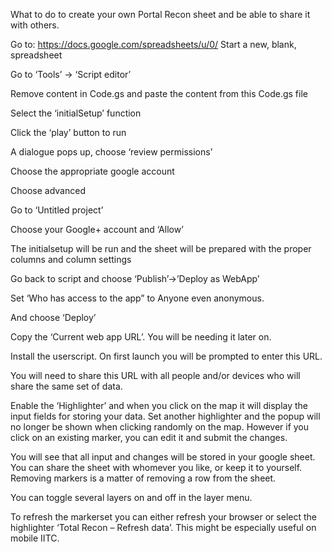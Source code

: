 What to do to create your own Portal Recon sheet and be able to share it with others.

Go to: https://docs.google.com/spreadsheets/u/0/
Start a new, blank, spreadsheet

Go to ‘Tools’ -> ‘Script editor’

Remove content in Code.gs and paste the content from this Code.gs file

Select the ‘initialSetup’ function

Click the ‘play’ button to run

A dialogue pops up, choose ‘review permissions’

Choose the appropriate google account

Choose advanced

Go to ‘Untitled project’

Choose your Google+ account and ‘Allow’

The initialsetup will be run and the sheet will be prepared with the proper columns and column settings

Go back to script and choose ‘Publish’->’Deploy as WebApp’

Set ‘Who has access to the app” to Anyone even anonymous.

And choose ‘Deploy’

Copy the ‘Current web app URL’. You will be needing it later on.

Install the userscript. On first launch you will be prompted to enter this URL.

You will need to share this URL with all people and/or devices who will share the same set of data.

Enable the ‘Highlighter’ and when you click on the map it will display the input fields for storing your data. Set another highlighter and the popup will no longer be shown when clicking randomly on the map. However if you click on an existing marker, you can edit it and submit the changes.

You will see that all input and changes will be stored in your google sheet. You can share the sheet with whomever you like, or keep it to yourself. Removing markers is a matter of removing a row from the sheet.

You can toggle several layers on and off in the layer menu.

To refresh the markerset you can either refresh your browser or select the highlighter ‘Total Recon – Refresh data’. This might be especially useful on mobile IITC.
